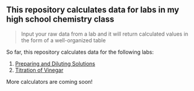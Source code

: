 ## This repository calculates data for labs in my high school chemistry class

> Input your raw data from a lab and it will return calculated values in the form of a well-organized table

So far, this repository calculates data for the following labs:
1. [Preparing and Diluting Solutions](preparing-and-diluting-solutions.html)
2. [Titration of Vinegar](titration-of-vinegar.html)

More calculators are coming soon!
